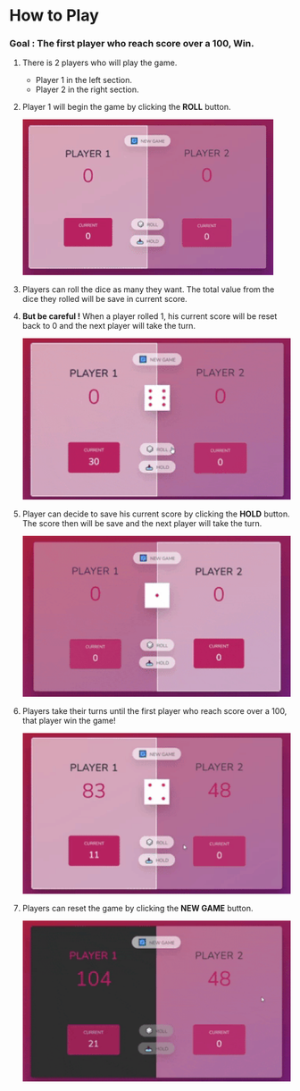 # How to Play

### Goal : The first player who reach score over a 100, Win.

1. There is 2 players who will play the game.

   - Player 1 in the left section.
   - Player 2 in the right section.

2. Player 1 will begin the game by clicking the **ROLL** button.

   ![roll](img/roll.gif)

3. Players can roll the dice as many they want. The total value from the dice they rolled will be save in current score.

4. **But be careful !** When a player rolled 1, his current score will be reset back to 0 and the next player will take the turn.

   ![current reset](img/current-reset.gif)

5. Player can decide to save his current score by clicking the **HOLD** button. The score then will be save and the next player will take the turn.

   ![hold](img/hold.gif)

6. Players take their turns until the first player who reach score over a 100, that player win the game!

   ![win](img/win-player.gif)

7. Players can reset the game by clicking the **NEW GAME** button.

   ![new game](img/new-game.gif)
